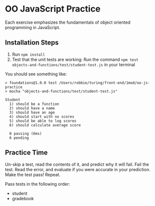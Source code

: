 # OO JavaScript Practice

Each exercise emphasizes the fundamentals of object oriented programming in JavaScript.

## Installation Steps

1. Run `npm install`
2. Test that the unit tests are working: Run the command `npm test objects-and-functions/test/student-test.js` in your terminal

You should see something like:

```shell
> foundations@1.0.0 test /Users/robbie/turing/front-end/1mod/oo-js-practice
> mocha "objects-and-functions/test/student-test.js"

Student
  1) should be a function
  2) should have a name
  3) should have an age
  4) should start with no scores
  5) should be able to log scores
  6) should calculate average score

  0 passing (6ms)
  6 pending
```

## Practice Time

Un-skip a test, read the contents of it, and predict why it will fail. Fail the test. Read the error, and evaluate if you were accurate in your prediction. Make the test pass! Repeat.

Pass tests in the following order:

- student
- gradebook
